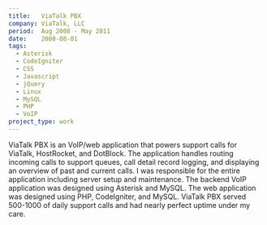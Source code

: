 ```yaml
---
title:   ViaTalk PBX
company: ViaTalk, LLC
period:  Aug 2008 - May 2011
date:    2008-08-01
tags:
  - Asterisk
  - CodeIgniter
  - CSS
  - Javascript
  - jQuery
  - Linux
  - MySQL
  - PHP
  - VoIP
project_type: work
---
```


ViaTalk PBX is an VoIP/web application that powers support calls for ViaTalk,
HostRocket, and DotBlock. The application handles routing incoming calls to
support queues, call detail record logging, and displaying an overview of past
and current calls. I was responsible for the entire application including
server setup and maintenance. The backend VoIP application was designed using
Asterisk and MySQL. The web application was designed using PHP, CodeIgniter,
and MySQL. ViaTalk PBX served 500-1000 of daily support calls and had nearly
perfect uptime under my care.

<!--
**Biggest Challenge:** I handled _everything_ on this project: setting up and
securing the server, installing and configuring Asterisk, and developing and
deploying the web application.

**Biggest Triumph:** Stability and performance were massively improved.
-->
